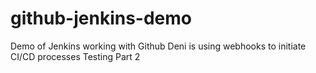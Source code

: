 # github-jenkins-demo
Demo of Jenkins working with Github
Deni is using webhooks to initiate 
CI/CD processes
Testing Part 2
